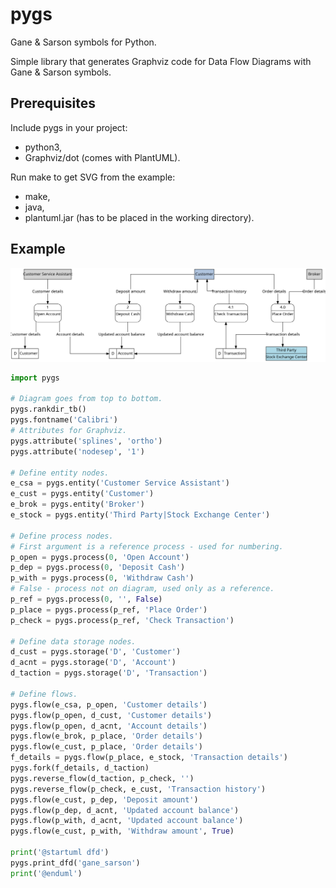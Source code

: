 # pygs

Gane &amp; Sarson symbols for Python.

Simple library that generates Graphviz code for
Data Flow Diagrams with Gane &amp; Sarson symbols.

## Prerequisites

Include pygs in your project:
- python3,
- Graphviz/dot (comes with PlantUML).

Run make to get SVG from the example:
- make,
- java,
- plantuml.jar (has to be placed in the working directory).

## Example

![Alt text](./docs/dfd.svg "Result")

``` python
import pygs

# Diagram goes from top to bottom.
pygs.rankdir_tb()
pygs.fontname('Calibri')
# Attributes for Graphviz.
pygs.attribute('splines', 'ortho')
pygs.attribute('nodesep', '1')

# Define entity nodes.
e_csa = pygs.entity('Customer Service Assistant')
e_cust = pygs.entity('Customer')
e_brok = pygs.entity('Broker')
e_stock = pygs.entity('Third Party|Stock Exchange Center')

# Define process nodes.
# First argument is a reference process - used for numbering.
p_open = pygs.process(0, 'Open Account')
p_dep = pygs.process(0, 'Deposit Cash')
p_with = pygs.process(0, 'Withdraw Cash')
# False - process not on diagram, used only as a reference.
p_ref = pygs.process(0, '', False)
p_place = pygs.process(p_ref, 'Place Order')
p_check = pygs.process(p_ref, 'Check Transaction')

# Define data storage nodes.
d_cust = pygs.storage('D', 'Customer')
d_acnt = pygs.storage('D', 'Account')
d_taction = pygs.storage('D', 'Transaction')

# Define flows.
pygs.flow(e_csa, p_open, 'Customer details')
pygs.flow(p_open, d_cust, 'Customer details')
pygs.flow(p_open, d_acnt, 'Account details')
pygs.flow(e_brok, p_place, 'Order details')
pygs.flow(e_cust, p_place, 'Order details')
f_details = pygs.flow(p_place, e_stock, 'Transaction details')
pygs.fork(f_details, d_taction)
pygs.reverse_flow(d_taction, p_check, '')
pygs.reverse_flow(p_check, e_cust, 'Transaction history')
pygs.flow(e_cust, p_dep, 'Deposit amount')
pygs.flow(p_dep, d_acnt, 'Updated account balance')
pygs.flow(p_with, d_acnt, 'Updated account balance')
pygs.flow(e_cust, p_with, 'Withdraw amount', True)

print('@startuml dfd')
pygs.print_dfd('gane_sarson')
print('@enduml')
```

